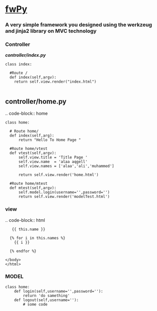 # [fwPy](https://alaaprog.github.io/fwPy/)
### A very simple framework you designed using the werkzeug and jinja2 library on MVC technology

### Controller
___controller/index.py___

```
class index:
  
  #Route /
  def index(self,argv):
	return self.view.render("index.html")
 
```
controller/home.py
------------------
.. code-block:: home

	class home:

	  # Route home/
	  def index(self,arg):
	      return "Hello To Home Page "

	  #Route home/vtest
	  def vtest(self,argv):
	      self.view.title = 'Title Page '
	      self.view.name  = 'alaa aqgell'
	      self.view.names = ['alaa','ali','muhammed']

	      return self.view.render('home.html')

	  #Route home/mtest
	  def mtest(self,argv):
	      self.model.login(username='',password='')
	      return self.view.render('modelTest.html')


### view 
.. code-block:: html
	<html>
	<head>
		<title> { { this.title } } </title>
	</head>
	<body>

	   {{ this.name }} 

	  {% for i in this.names %}
	    {{ i }}

	  {% endfor %}

	</body>
	</html>

### MODEL
```
class home:
    def login(self,username='',password=''):
        return 'do samething'
    def logout(self,username=''):
        # some code 
```

